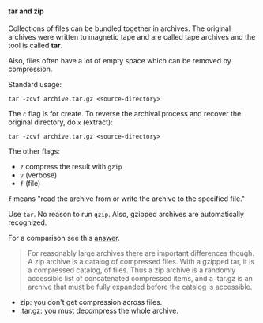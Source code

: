 #### tar and zip

Collections of files can be bundled together in archives.  The original archives were written to magnetic tape and are called tape archives and the tool is called **tar**. 

Also, files often have a lot of empty space which can be removed by compression.

Standard usage:

```
tar -zcvf archive.tar.gz <source-directory>
```

The ``c`` flag is for create.  To reverse the archival process and recover the original directory, do ``x`` (extract):

```
tar -zcvf archive.tar.gz <source-directory>
```

The other flags:

- ``z`` compress the result with ``gzip`` 
- ``v`` (verbose)
- ``f`` (file)

 ``f`` means "read the archive from or write the archive to the specified file."
 
 Use ``tar``.  No reason to run ``gzip``.  Also, gzipped archives are automatically recognized.
 
 For a comparison see this [answer](https://stackoverflow.com/questions/10540935/what-is-the-difference-between-tar-and-zip).
 
> For reasonably large archives there are important differences though. A zip archive is a catalog of compressed files. With a gzipped tar, it is a compressed catalog, of files. Thus a zip archive is a randomly accessible list of concatenated compressed items, and a .tar.gz is an archive that must be fully expanded before the catalog is accessible.

- zip:  you don't get compression across files.
- .tar.gz:  you must decompress the whole archive.

